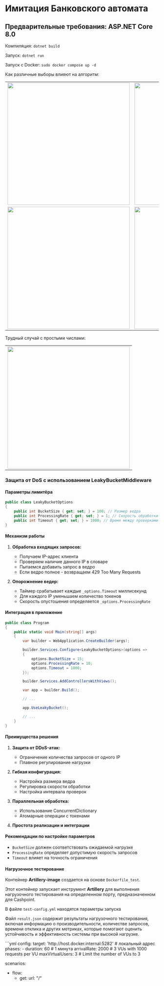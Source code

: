 <h1>Имитация Банковского автомата</h1>
<h2>Предварительные требования: ASP.NET Core 8.0</h2>
<p>Компиляция: <code>dotnet build</code></p>
<p>Запуск: <code>dotnet run</code></p>
<p>Запуск с Docker: <code>sudo docker compose up -d</code></p>

<p>Как различные выборы влияют на алгоритм:</p>
<table>
  <tr>
    <td><img src="https://github.com/SynI20N/Cashpoint/blob/main/img/1.png" height="400" width="400"></td>
    <td><img src="https://github.com/SynI20N/Cashpoint/blob/main/img/2.png" height="400" width="400"></td>
  </tr>
  <tr>
    <td><img src="https://github.com/SynI20N/Cashpoint/blob/main/img/3.png" height="400" width="400"></td>
    <td><img src="https://github.com/SynI20N/Cashpoint/blob/main/img/4.png" height="400" width="400"></td>
  </tr>
</table>

<p>Трудный случай с простыми числами:</p>
<table>
  <tr>
    <td><img src="https://github.com/SynI20N/Cashpoint/blob/main/img/5.png" height="400" width="400"></td>
  </tr>
</table>
<!-- <h2>DDOS attack protection</h2>
<p>Leaky bucket is used to protect from DDOS as a middleware</p>
<p>For the following reasons:
  <ul>
  <li>Easy to implement</li>
  <li>Faster than other algorithms</li>
  </ul> -->
  <h3>Защита от DoS с использованием LeakyBucketMiddleware</h3>

#### Параметры лимитёра

```csharp
public class LeakyBucketOptions
{
    public int BucketSize { get; set; } = 100; // Размер ведра
    public int ProcessingRate { get; set; } = 1; // Скорость обработки запросов в секунду
    public int Timeout { get; set; } = 1000; // Время между проверками в миллисекундах
}
```

#### Механизм работы

1. **Обработка входящих запросов:**
   - Получаем IP-адрес клиента
   - Проверяем наличие данного IP в словаре
   - Пытаемся добавить запрос в ведро
   - Если ведро полное - возвращаем 429 Too Many Requests

2. **Опорожнение ведер:**
   - Таймер срабатывает каждые `_options.Timeout` миллисекунд
   - Для каждого IP уменьшаем количество токенов
   - Скорость опустошения определяется `_options.ProcessingRate`

#### Интеграция в приложение

```csharp
public class Program
{
    public static void Main(string[] args)
    {
        var builder = WebApplication.CreateBuilder(args);

        builder.Services.Configure<LeakyBucketOptions>(options =>
        {
            options.BucketSize = 15;
            options.ProcessingRate = 10;
            options.Timeout = 1000;
        });

        builder.Services.AddControllersWithViews();

        var app = builder.Build();

        // ...

        app.UseLeakyBucket();

        // ...
    }
}
```

#### Преимущества решения

1. **Защита от DDoS-атак:**
   - Ограничение количества запросов от одного IP
   - Плавное регулирование нагрузки

2. **Гибкая конфигурация:**
   - Настройка размера ведра
   - Регулировка скорости обработки
   - Настройка интервала проверок

3. **Параллельная обработка:**
   - Использование ConcurrentDictionary
   - Атомарные операции с токенами

4. **Простота реализации и интеграции**

#### Рекомендации по настройке параметров
   - `BucketSize` должен соответствовать ожидаемой нагрузке
   - `ProcessingRate` определяет допустимую скорость запросов
   - `Timeout` влияет на точность ограничения
</p>

#### Нагрузочное тестирование

<p>Контейнер <strong>Artillery-image</strong> создается на основе <code>Dockerfile_test</code>.</p>
<p>Этот контейнер запускает инструмент <strong>Artillery</strong> для выполнения нагрузочного тестирования на определенном порту, предназначенном для Cashpoint.</p>
<p>В файле <code>test-config.yml</code> находятся параметры запуска</p>
<p>Файл <code>result.json</code> содержит результаты нагрузочного тестирования, включая информацию о производительности, количестве запросов, времени отклика и других метриках, которые помогают оценить устойчивость и эффективность системы при высокой нагрузке.</p>
```yml
config:
  target: 'http://host.docker.internal:5282' # локальный адрес
  phases:
    - duration: 60  # 1 минута
      arrivalRate: 2000  # 3 VUs with 1000 requests per VU
      maxVirtualUsers: 3  # Limit the number of VUs to 3

scenarios:
  - flow:
      - get:
          url: "/"
```
